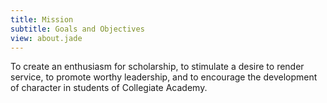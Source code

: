 ```yaml
---
title: Mission
subtitle: Goals and Objectives
view: about.jade
---
```


To create an enthusiasm for scholarship, to stimulate a desire to render service, to promote worthy leadership, and to encourage the development of character in students of Collegiate Academy.